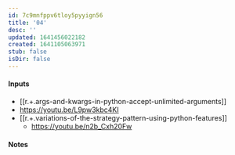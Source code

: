 ```yaml
---
id: 7c9mnfppv6tloy5pyyign56
title: '04'
desc: ''
updated: 1641456022182
created: 1641105063971
stub: false
isDir: false
---
```



#### Inputs

-  [[r.+.args-and-kwargs-in-python-accept-unlimited-arguments]]
  - <https://youtu.be/L9pw3kbc4KI>
- [[r.+.variations-of-the-strategy-pattern-using-python-features]]
  - <https://youtu.be/n2b_Cxh20Fw>

#### Notes

